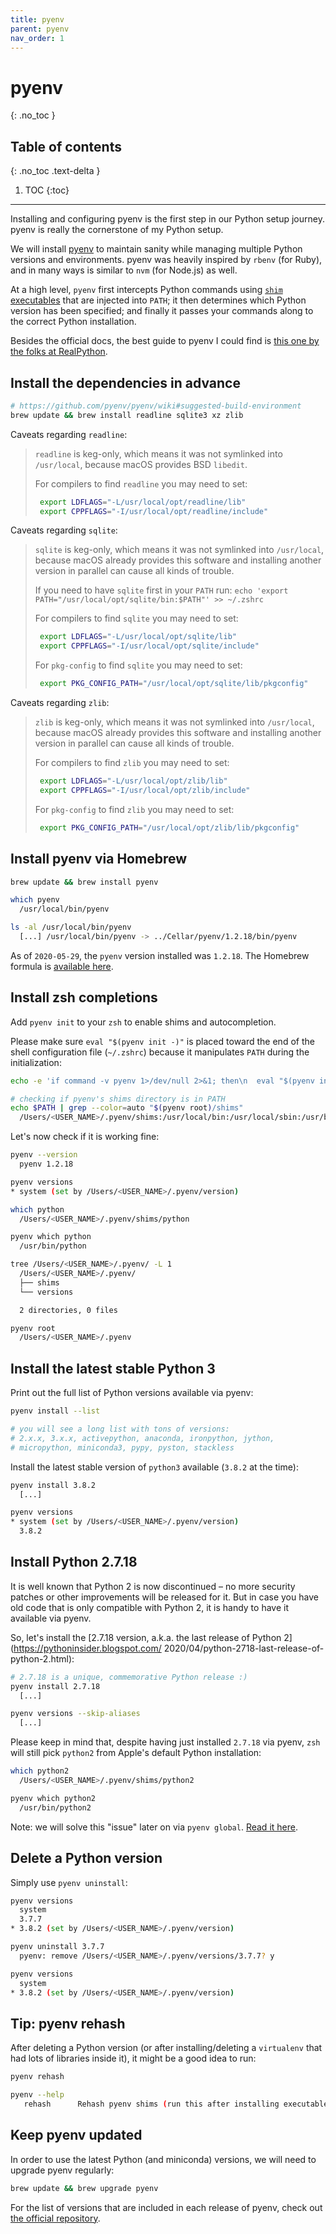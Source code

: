 ```yaml
---
title: pyenv
parent: pyenv
nav_order: 1
---
```


# pyenv
{: .no_toc }

## Table of contents
{: .no_toc .text-delta }

1. TOC
{:toc}

---

Installing and configuring pyenv is the first step in our Python setup journey. pyenv is really the cornerstone of my Python setup.

We will install [pyenv](https://github.com/pyenv/pyenv) to maintain sanity while managing multiple Python versions and environments. pyenv was heavily inspired by `rbenv` (for Ruby), and in many ways is similar to `nvm` (for Node.js) as well.

At a high level, `pyenv` first intercepts Python commands using [`shim` executables](https://en.wikipedia.org/wiki/Shim_(computing)) that are injected into `PATH`; it then determines which Python version has been specified; and finally it passes your commands along to the correct Python installation.

Besides the official docs, the best guide to pyenv I could find is [this one by the folks at RealPython](https://realpython.com/intro-to-pyenv/).

## Install the dependencies in advance

```sh
# https://github.com/pyenv/pyenv/wiki#suggested-build-environment
brew update && brew install readline sqlite3 xz zlib
```

Caveats regarding `readline`:

> `readline` is keg-only, which means it was not symlinked into `/usr/local`, because macOS provides BSD `libedit`.
>
> For compilers to find `readline` you may need to set:
> ```zsh
>  export LDFLAGS="-L/usr/local/opt/readline/lib"
>  export CPPFLAGS="-I/usr/local/opt/readline/include"
> ```

Caveats regarding `sqlite`:

> `sqlite` is keg-only, which means it was not symlinked into `/usr/local`, because macOS already provides this software and installing another version in parallel can cause all kinds of trouble.
>
> If you need to have `sqlite` first in your `PATH` run: `echo 'export PATH="/usr/local/opt/sqlite/bin:$PATH"' >> ~/.zshrc`
>
> For compilers to find `sqlite` you may need to set:
> ```zsh
>  export LDFLAGS="-L/usr/local/opt/sqlite/lib"
>  export CPPFLAGS="-I/usr/local/opt/sqlite/include"
> ```
> For `pkg-config` to find `sqlite` you may need to set:
> ```zsh
>  export PKG_CONFIG_PATH="/usr/local/opt/sqlite/lib/pkgconfig"
> ```

Caveats regarding `zlib`:

> `zlib` is keg-only, which means it was not symlinked into `/usr/local`, because macOS already provides this software and installing another version in parallel can cause all kinds of trouble.
> 
> For compilers to find `zlib` you may need to set:
> ```zsh
>  export LDFLAGS="-L/usr/local/opt/zlib/lib"
>  export CPPFLAGS="-I/usr/local/opt/zlib/include"
> ```
>
> For `pkg-config` to find `zlib` you may need to set:
> ```zsh
>  export PKG_CONFIG_PATH="/usr/local/opt/zlib/lib/pkgconfig"
> ```

## Install pyenv via Homebrew

```sh
brew update && brew install pyenv

which pyenv
  /usr/local/bin/pyenv

ls -al /usr/local/bin/pyenv
  [...] /usr/local/bin/pyenv -> ../Cellar/pyenv/1.2.18/bin/pyenv
```

As of `2020-05-29`, the `pyenv` version installed was `1.2.18`. The Homebrew formula is [available here](https://github.com/Homebrew/homebrew-core/blob/566560476be4973d396c54e920411b07081b6722/Formula/pyenv.rb).

## Install zsh completions

Add `pyenv init` to your `zsh` to enable shims and autocompletion. 

Please make sure `eval "$(pyenv init -)"` is placed toward the end of the shell configuration file (`~/.zshrc`) because it manipulates `PATH` during the initialization:

```sh
echo -e 'if command -v pyenv 1>/dev/null 2>&1; then\n  eval "$(pyenv init -)"\nfi' >> ~/.zshrc

# checking if pyenv's shims directory is in PATH
echo $PATH | grep --color=auto "$(pyenv root)/shims"
  /Users/<USER_NAME>/.pyenv/shims:/usr/local/bin:/usr/local/sbin:/usr/bin:/bin:/usr/sbin:/sbin
```

Let's now check if it is working fine:

```sh
pyenv --version
  pyenv 1.2.18

pyenv versions
* system (set by /Users/<USER_NAME>/.pyenv/version)

which python
  /Users/<USER_NAME>/.pyenv/shims/python

pyenv which python
  /usr/bin/python

tree /Users/<USER_NAME>/.pyenv/ -L 1
  /Users/<USER_NAME>/.pyenv/
  ├── shims
  └── versions

  2 directories, 0 files

pyenv root
  /Users/<USER_NAME>/.pyenv
```

## Install the latest stable Python 3

Print out the full list of Python versions available via pyenv:

```sh
pyenv install --list

# you will see a long list with tons of versions:
# 2.x.x, 3.x.x, activepython, anaconda, ironpython, jython, 
# micropython, miniconda3, pypy, pyston, stackless
```

Install the latest stable version of `python3` available (`3.8.2` at the time):

```sh
pyenv install 3.8.2
  [...]

pyenv versions
* system (set by /Users/<USER_NAME>/.pyenv/version)
  3.8.2
```

## Install Python 2.7.18

It is well known that Python 2 is now discontinued – no more security patches or other improvements will be released for it. But in case you have old code that is only compatible with Python 2, it is handy to have it available via pyenv. 

So, let's install the [2.7.18 version, a.k.a. the last release of Python 2](https://pythoninsider.blogspot.com/
2020/04/python-2718-last-release-of-python-2.html):

```sh
# 2.7.18 is a unique, commemorative Python release :)
pyenv install 2.7.18
  [...]

pyenv versions --skip-aliases
  [...]
```

Please keep in mind that, despite having just installed `2.7.18` via pyenv, `zsh` will still pick `python2` from Apple's default Python installation:

```sh
which python2
  /Users/<USER_NAME>/.pyenv/shims/python2

pyenv which python2
  /usr/bin/python2
```

Note: we will solve this "issue" later on via `pyenv global`. [Read it here](/usage/pyenv-global.html).

## Delete a Python version

Simply use `pyenv uninstall`:

```sh
pyenv versions
  system
  3.7.7
* 3.8.2 (set by /Users/<USER_NAME>/.pyenv/version)

pyenv uninstall 3.7.7
  pyenv: remove /Users/<USER_NAME>/.pyenv/versions/3.7.7? y

pyenv versions
  system
* 3.8.2 (set by /Users/<USER_NAME>/.pyenv/version)
```

## Tip: pyenv rehash

After deleting a Python version (or after installing/deleting a `virtualenv` that had lots of libraries inside it), it might be a good idea to run:

```sh
pyenv rehash

pyenv --help
   rehash      Rehash pyenv shims (run this after installing executables)
```

## Keep pyenv updated

In order to use the latest Python (and miniconda) versions, we will need to upgrade pyenv regularly:

```sh
brew update && brew upgrade pyenv
```

For the list of versions that are included in each release of pyenv, check out [the official repository](https://github.com/pyenv/pyenv/releases).